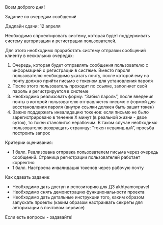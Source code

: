 Всем доброго дня!

Задание по очередям сообщений

Дедлайн сдачи: 12 апреля


Необходимо спроектировать систему, которая будет поддерживать систему авторизации и регистрации пользователей.

Для этого необходимо проработать систему отправки сообщений клиенту в нескольких очередях:
1. Очередь, которая будет отправлять сообщения пользователю с информацией о регистрации в системе. Вместо пароля пользователю необходимо указать почту, после которой ему на почту должно прийти письмо с токеном для установления пароля
2. После этого пользователь проходит по ссылке, заполняет свой пароль и регистрируется в системе
3. Необходимо реализовать форму: “Забыл пароль”, после введения почты в которой пользователю отправляется письмо с формой для восстановления пароля (внутри ссылки должен быть зашит токен)
4. Важно поддержать инвалидацию токенов: если письмо не было зарегистрировано в течение X минут (в реальной жизни - двое суток), то токен становится нерабочим. В таком случае необходимо пользователю возвращать страницу: “токен невалидный”, просьба построить запрос

Критерии оценивания:
* 1 балл. Реализована отправка пользователем письма через очередь сообщений. Страница регистрации пользователей работает корректно
* 1 балл. Настроена инвалидация токенов через рабочую почту

Как сдавать задание:
* Необходимо дать доступ к репозиторию для ДЗ akhtyamovpavel
* Необходимо снять демонстрацию функциональности проекта
* Необходимо дать детальные инструкции того, каким образом запускать проекты (каким образом настраивать секреты для авторизации в почтовом сервисе)

Если есть вопросы - задавайте!